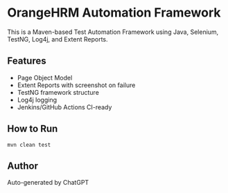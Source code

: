 # OrangeHRM Automation Framework

This is a Maven-based Test Automation Framework using Java, Selenium, TestNG, Log4j, and Extent Reports.

## Features

- Page Object Model
- Extent Reports with screenshot on failure
- TestNG framework structure
- Log4j logging
- Jenkins/GitHub Actions CI-ready

## How to Run

```
mvn clean test
```

## Author
Auto-generated by ChatGPT